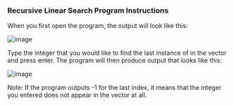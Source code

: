 ### Recursive Linear Search Program Instructions

When you first open the program, the output will look like this:

![image](https://github.com/user-attachments/assets/adc910fb-b076-492a-ae1b-b84cbac66066)

Type the integer that you would like to find the last instance of in the vector and press enter. The program will then produce output that looks like this:

![image](https://github.com/user-attachments/assets/38624182-a77a-44fd-a87f-d1afe938f05e)

Note: If the program outputs -1 for the last index, it means that the integer you entered does not appear in the vector at all.
